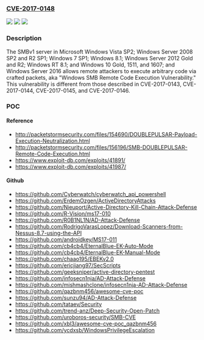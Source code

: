 ### [CVE-2017-0148](https://cve.mitre.org/cgi-bin/cvename.cgi?name=CVE-2017-0148)
![](https://img.shields.io/static/v1?label=Product&message=Windows%20SMB&color=blue)
![](https://img.shields.io/static/v1?label=Version&message=n%2Fa&color=blue)
![](https://img.shields.io/static/v1?label=Vulnerability&message=Remote%20Code%20Execution&color=brighgreen)

### Description

The SMBv1 server in Microsoft Windows Vista SP2; Windows Server 2008 SP2 and R2 SP1; Windows 7 SP1; Windows 8.1; Windows Server 2012 Gold and R2; Windows RT 8.1; and Windows 10 Gold, 1511, and 1607; and Windows Server 2016 allows remote attackers to execute arbitrary code via crafted packets, aka "Windows SMB Remote Code Execution Vulnerability." This vulnerability is different from those described in CVE-2017-0143, CVE-2017-0144, CVE-2017-0145, and CVE-2017-0146.

### POC

#### Reference
- http://packetstormsecurity.com/files/154690/DOUBLEPULSAR-Payload-Execution-Neutralization.html
- http://packetstormsecurity.com/files/156196/SMB-DOUBLEPULSAR-Remote-Code-Execution.html
- https://www.exploit-db.com/exploits/41891/
- https://www.exploit-db.com/exploits/41987/

#### Github
- https://github.com/Cyberwatch/cyberwatch_api_powershell
- https://github.com/ErdemOzgen/ActiveDirectoryAttacks
- https://github.com/Nieuport/Active-Directory-Kill-Chain-Attack-Defense
- https://github.com/R-Vision/ms17-010
- https://github.com/R0B1NL1N/AD-Attack-Defense
- https://github.com/RodrigoVarasLopez/Download-Scanners-from-Nessus-8.7-using-the-API
- https://github.com/androidkey/MS17-011
- https://github.com/cb4cb4/EternalBlue-EK-Auto-Mode
- https://github.com/cb4cb4/EternalBlue-EK-Manual-Mode
- https://github.com/chaao195/EBEKv2.0
- https://github.com/ericjiang97/SecScripts
- https://github.com/geeksniper/active-directory-pentest
- https://github.com/infosecn1nja/AD-Attack-Defense
- https://github.com/mishmashclone/infosecn1nja-AD-Attack-Defense
- https://github.com/qazbnm456/awesome-cve-poc
- https://github.com/sunzu94/AD-Attack-Defense
- https://github.com/tataev/Security
- https://github.com/trend-anz/Deep-Security-Open-Patch
- https://github.com/uroboros-security/SMB-CVE
- https://github.com/xbl3/awesome-cve-poc_qazbnm456
- https://github.com/ycdxsb/WindowsPrivilegeEscalation

